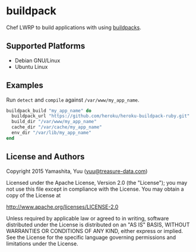 # buildpack

Chef LWRP to build applications with using [buildpacks](https://devcenter.heroku.com/articles/buildpacks).

## Supported Platforms

* Debian GNU/Linux
* Ubuntu Linux

## Examples

Run `detect` and `compile` against `/var/www/my_app_name`.

```rb
buildpack_build "my_app_name" do
  buildpack_url "https://github.com/heroku/heroku-buildpack-ruby.git"
  build_dir "/var/www/my_app_name"
  cache_dir "/var/cache/my_app_name"
  env_dir "/var/lib/my_app_name"
end
```

## License and Authors

Copyright 2015 Yamashita, Yuu (yuu@treasure-data.com)

Licensed under the Apache License, Version 2.0 (the "License");
you may not use this file except in compliance with the License.
You may obtain a copy of the License at

http://www.apache.org/licenses/LICENSE-2.0

Unless required by applicable law or agreed to in writing, software
distributed under the License is distributed on an "AS IS" BASIS,
WITHOUT WARRANTIES OR CONDITIONS OF ANY KIND, either express or implied.
See the License for the specific language governing permissions and
limitations under the License.
